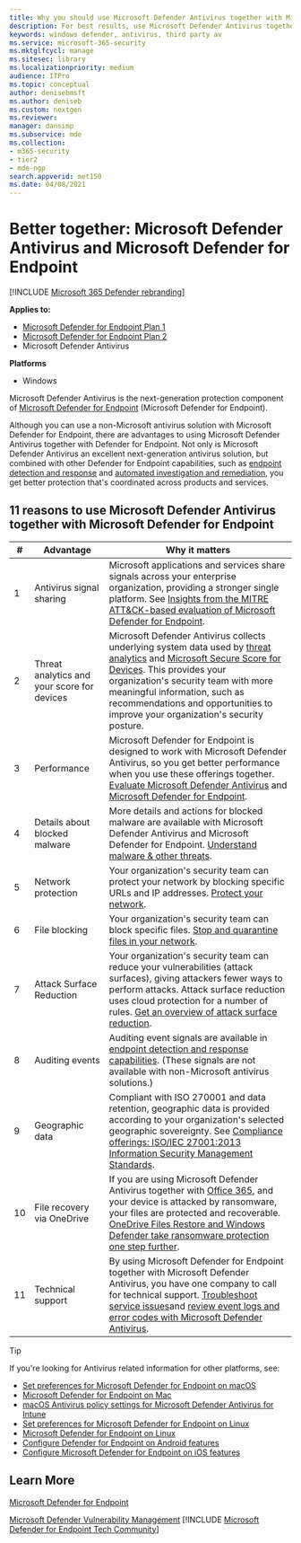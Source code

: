 ```yaml
---
title: Why you should use Microsoft Defender Antivirus together with Microsoft Defender for Endpoint
description: For best results, use Microsoft Defender Antivirus together with your other Microsoft offerings.
keywords: windows defender, antivirus, third party av
ms.service: microsoft-365-security
ms.mktglfcycl: manage
ms.sitesec: library
ms.localizationpriority: medium
audience: ITPro
ms.topic: conceptual
author: denisebmsft
ms.author: deniseb
ms.custom: nextgen
ms.reviewer:
manager: dansimp
ms.subservice: mde
ms.collection: 
- m365-security
- tier2
- mde-ngp
search.appverid: met150
ms.date: 04/08/2021
---
```


# Better together: Microsoft Defender Antivirus and Microsoft Defender for Endpoint

[!INCLUDE [Microsoft 365 Defender rebranding](../../includes/microsoft-defender.md)]


**Applies to:**

- [Microsoft Defender for Endpoint Plan 1](https://go.microsoft.com/fwlink/p/?linkid=2154037)
- [Microsoft Defender for Endpoint Plan 2](https://go.microsoft.com/fwlink/p/?linkid=2154037)
- Microsoft Defender Antivirus

**Platforms**
- Windows

Microsoft Defender Antivirus is the next-generation protection component of [Microsoft Defender for Endpoint](/microsoft-365/security/defender-endpoint/microsoft-defender-endpoint) (Microsoft Defender for Endpoint).

Although you can use a non-Microsoft antivirus solution with Microsoft Defender for Endpoint, there are advantages to using Microsoft Defender Antivirus together with Defender for Endpoint. Not only is Microsoft Defender Antivirus an excellent next-generation antivirus solution, but combined with other Defender for Endpoint capabilities, such as [endpoint detection and response](/microsoft-365/security/defender-endpoint/overview-endpoint-detection-response) and [automated investigation and remediation](/microsoft-365/security/defender-endpoint/automated-investigations), you get better protection that's coordinated across products and services.

## 11 reasons to use Microsoft Defender Antivirus together with Microsoft Defender for Endpoint

|#|Advantage|Why it matters|
|--|--|--|
|1|Antivirus signal sharing|Microsoft applications and services share signals across your enterprise organization, providing a stronger single platform. See [Insights from the MITRE ATT&CK-based evaluation of Microsoft Defender for Endpoint](https://www.microsoft.com/security/blog/2018/12/03/insights-from-the-mitre-attack-based-evaluation-of-windows-defender-atp/).|
|2|Threat analytics and your score for devices|Microsoft Defender Antivirus collects underlying system data used by [threat analytics](/microsoft-365/security/defender-endpoint/threat-analytics) and [Microsoft Secure Score for Devices](/microsoft-365/security/defender-endpoint/tvm-microsoft-secure-score-devices). This provides your organization's security team with more meaningful information, such as recommendations and opportunities to improve your organization's security posture.|
|3|Performance|Microsoft Defender for Endpoint is designed to work with Microsoft Defender Antivirus, so you get better performance when you use these offerings together. [Evaluate Microsoft Defender Antivirus](evaluate-microsoft-defender-antivirus.md) and [Microsoft Defender for Endpoint](/microsoft-365/security/defender-endpoint/evaluate-mde).|
|4|Details about blocked malware|More details and actions for blocked malware are available with Microsoft Defender Antivirus and Microsoft Defender for Endpoint. [Understand malware & other threats](/windows/security/threat-protection/intelligence/understanding-malware).|
|5|Network protection|Your organization's security team can protect your network by blocking specific URLs and IP addresses. [Protect your network](/microsoft-365/security/defender-endpoint/network-protection).|
|6|File blocking|Your organization's security team can block specific files. [Stop and quarantine files in your network](/microsoft-365/security/defender-endpoint/respond-file-alerts#stop-and-quarantine-files-in-your-network).|
|7|Attack Surface Reduction|Your organization's security team can reduce your vulnerabilities (attack surfaces), giving  attackers fewer ways to perform attacks. Attack surface reduction uses cloud protection for a number of rules. [Get an overview of attack surface reduction](/microsoft-365/security/defender-endpoint/overview-attack-surface-reduction).|
|8|Auditing events|Auditing event signals are available in [endpoint detection and response capabilities](/microsoft-365/security/defender-endpoint/overview-endpoint-detection-response). (These signals are not available with non-Microsoft antivirus solutions.)|
|9|Geographic data|Compliant with ISO 270001 and data retention, geographic data is provided according to your organization's selected geographic sovereignty. See [Compliance offerings: ISO/IEC 27001:2013 Information Security Management Standards](/microsoft-365/compliance/offering-iso-27001).|
|10|File recovery via OneDrive|If you are using Microsoft Defender Antivirus together with [Office 365](/Office365/Enterprise), and your device is attacked by ransomware, your files are protected and recoverable. [OneDrive Files Restore and Windows Defender take ransomware protection one step further](https://techcommunity.microsoft.com/t5/Microsoft-OneDrive-Blog/OneDrive-Files-Restore-and-Windows-Defender-takes-ransomware/ba-p/188001).|
|11|Technical support|By using Microsoft Defender for Endpoint together with Microsoft Defender Antivirus, you have one company to call for technical support. [Troubleshoot service issues](/microsoft-365/security/defender-endpoint/troubleshoot-mdatp)and [review event logs and error codes with Microsoft Defender Antivirus](/microsoft-365/security/defender-endpoint/troubleshoot-microsoft-defender-antivirus/).|

> [!TIP]
> If you're looking for Antivirus related information for other platforms, see:
> - [Set preferences for Microsoft Defender for Endpoint on macOS](mac-preferences.md)
> - [Microsoft Defender for Endpoint on Mac](microsoft-defender-endpoint-mac.md)
> - [macOS Antivirus policy settings for Microsoft Defender Antivirus for Intune](/mem/intune/protect/antivirus-microsoft-defender-settings-macos)
> - [Set preferences for Microsoft Defender for Endpoint on Linux](linux-preferences.md)
> - [Microsoft Defender for Endpoint on Linux](microsoft-defender-endpoint-linux.md)
> - [Configure Defender for Endpoint on Android features](android-configure.md)
> - [Configure Microsoft Defender for Endpoint on iOS features](ios-configure-features.md)

## Learn More

[Microsoft Defender for Endpoint](/microsoft-365/security/defender-endpoint/microsoft-defender-endpoint)

[Microsoft Defender Vulnerability Management](/microsoft-365/security/defender-endpoint/next-gen-threat-and-vuln-mgt)
[!INCLUDE [Microsoft Defender for Endpoint Tech Community](../../includes/defender-mde-techcommunity.md)]
